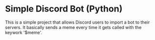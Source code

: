# Simple Discord Bot (Python)
This is a simple project that allows Discord users to import a bot to their servers. It basically sends a meme every time it gets called with the keywork '$meme'.
